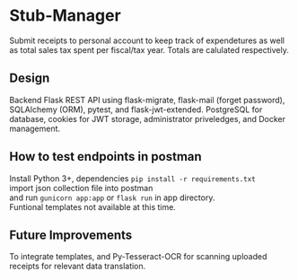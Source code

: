 # Stub-Manager

Submit receipts to personal account to keep track of expendetures as well as total sales tax spent per fiscal/tax year.
Totals are calulated respectively.

## Design

Backend Flask REST API using flask-migrate, flask-mail (forget password), SQLAlchemy (ORM), pytest, and flask-jwt-extended. PostgreSQL for database, cookies for JWT storage, administrator priveledges, and Docker management.

## How to test endpoints in postman
Install Python 3+, dependencies `pip install -r requirements.txt`\
import json collection file into postman\
and run `gunicorn app:app` or `flask run` in app directory.\
Funtional templates not available at this time.

## Future Improvements

To integrate templates, and Py-Tesseract-OCR for scanning uploaded receipts for relevant data translation.
